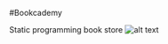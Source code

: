 #Bookcademy

Static programming book store
![alt text](https://drive.google.com/uc?export=download&id=1qp_bUiLrhUSq0LcoB_7BRe8wspqOP3ew)
